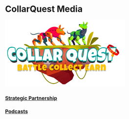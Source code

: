 # CollarQuest Media

![CollarQuest a Metaverse Play2Earn Ecosystem](../../../.gitbook/assets/CollarQuest-SM.png)

### [Strategic Partnership](strategic-partnership.md)

### [Podcasts](collar-podcast.md)

